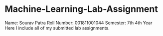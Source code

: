 # Machine-Learning-Lab-Assignment
Name: Sourav Patra
Roll Number: 001811001044
Semester: 7th
4th Year
Here I include all of my submitted lab assignments.
